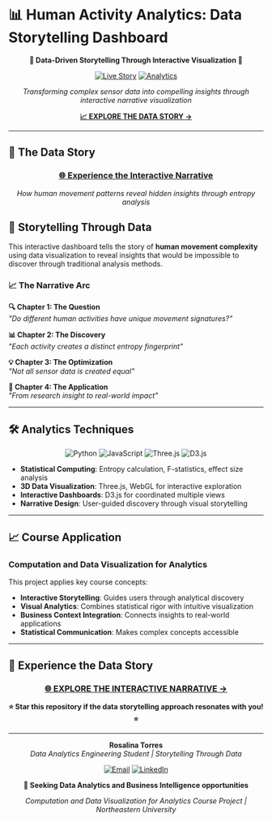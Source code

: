 # 📊 Human Activity Analytics: Data Storytelling Dashboard

<div align="center">

**🎯 Data-Driven Storytelling Through Interactive Visualization 🎯**

[![Live Story](https://img.shields.io/badge/🌐_Experience_The_Story-Click_Here-blue?style=for-the-badge&logo=github)](https://rosalinatorres888.github.io/har-3d-analytics-dashboard/)
[![Analytics](https://img.shields.io/badge/📊_Data_Analytics-Storytelling_Demo-green?style=for-the-badge)](https://rosalinatorres888.github.io/har-3d-analytics-dashboard/)

*Transforming complex sensor data into compelling insights through interactive narrative visualization*

[**📈 EXPLORE THE DATA STORY →**](https://rosalinatorres888.github.io/har-3d-analytics-dashboard/)

</div>

---

## 📖 **The Data Story**

<div align="center">

### **[🌐 Experience the Interactive Narrative](https://rosalinatorres888.github.io/har-3d-analytics-dashboard/)**

*How human movement patterns reveal hidden insights through entropy analysis*

</div>

## 🎯 **Storytelling Through Data**

This interactive dashboard tells the story of **human movement complexity** using data visualization to reveal insights that would be impossible to discover through traditional analysis methods.

### 📈 **The Narrative Arc**

**🔍 Chapter 1: The Question**  
*"Do different human activities have unique movement signatures?"*

**📊 Chapter 2: The Discovery**  
*"Each activity creates a distinct entropy fingerprint"*

**💡 Chapter 3: The Optimization**  
*"Not all sensor data is created equal"*

**🚀 Chapter 4: The Application**  
*"From research insight to real-world impact"*

---

## 🛠️ **Analytics Techniques**

<div align="center">

![Python](https://img.shields.io/badge/Python-3776AB?style=for-the-badge&logo=python&logoColor=white)
![JavaScript](https://img.shields.io/badge/JavaScript-F7DF1E?style=for-the-badge&logo=javascript&logoColor=black)
![Three.js](https://img.shields.io/badge/Three.js-000000?style=for-the-badge&logo=three.js&logoColor=white)
![D3.js](https://img.shields.io/badge/D3.js-F9A03C?style=for-the-badge&logo=d3.js&logoColor=white)

</div>

- **Statistical Computing**: Entropy calculation, F-statistics, effect size analysis
- **3D Data Visualization**: Three.js, WebGL for interactive exploration
- **Interactive Dashboards**: D3.js for coordinated multiple views
- **Narrative Design**: User-guided discovery through visual storytelling

---

## 📈 **Course Application**

### **Computation and Data Visualization for Analytics**
This project applies key course concepts:
- **Interactive Storytelling**: Guides users through analytical discovery
- **Visual Analytics**: Combines statistical rigor with intuitive visualization
- **Business Context Integration**: Connects insights to real-world applications
- **Statistical Communication**: Makes complex concepts accessible

---

## 🚀 **Experience the Data Story**

<div align="center">

### **[🌐 EXPLORE THE INTERACTIVE NARRATIVE →](https://rosalinatorres888.github.io/har-3d-analytics-dashboard/)**

**⭐ Star this repository if the data storytelling approach resonates with you! ⭐**

</div>

---

<div align="center">

**Rosalina Torres**  
*Data Analytics Engineering Student | Storytelling Through Data*

[![Email](https://img.shields.io/badge/Email-torres.ros@northeastern.edu-red?style=for-the-badge&logo=gmail)](mailto:torres.ros@northeastern.edu)
[![LinkedIn](https://img.shields.io/badge/LinkedIn-Connect-blue?style=for-the-badge&logo=linkedin)](https://linkedin.com/in/rosalinatorres)

**🎯 Seeking Data Analytics and Business Intelligence opportunities**

*Computation and Data Visualization for Analytics Course Project | Northeastern University*

</div>
